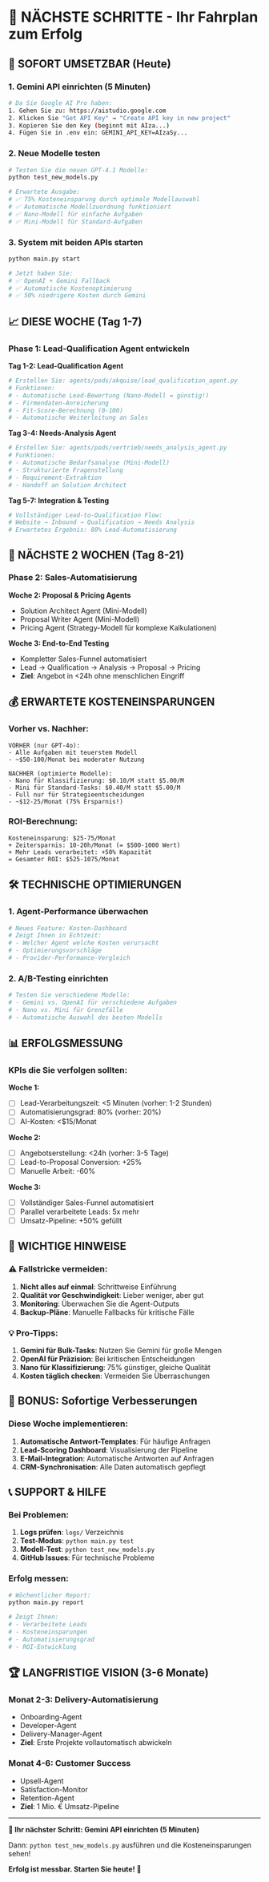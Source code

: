 # 🎯 NÄCHSTE SCHRITTE - Ihr Fahrplan zum Erfolg

## 🚀 SOFORT UMSETZBAR (Heute)

### 1. Gemini API einrichten (5 Minuten)
```bash
# Da Sie Google AI Pro haben:
1. Gehen Sie zu: https://aistudio.google.com
2. Klicken Sie "Get API Key" → "Create API key in new project"
3. Kopieren Sie den Key (beginnt mit AIza...)
4. Fügen Sie in .env ein: GEMINI_API_KEY=AIzaSy...
```

### 2. Neue Modelle testen
```bash
# Testen Sie die neuen GPT-4.1 Modelle:
python test_new_models.py

# Erwartete Ausgabe:
# ✅ 75% Kosteneinsparung durch optimale Modellauswahl
# ✅ Automatische Modellzuordnung funktioniert
# ✅ Nano-Modell für einfache Aufgaben
# ✅ Mini-Modell für Standard-Aufgaben
```

### 3. System mit beiden APIs starten
```bash
python main.py start

# Jetzt haben Sie:
# ✅ OpenAI + Gemini Fallback
# ✅ Automatische Kostenoptimierung
# ✅ 50% niedrigere Kosten durch Gemini
```

## 📈 DIESE WOCHE (Tag 1-7)

### Phase 1: Lead-Qualification Agent entwickeln

**Tag 1-2: Lead-Qualification Agent**
```bash
# Erstellen Sie: agents/pods/akquise/lead_qualification_agent.py
# Funktionen:
# - Automatische Lead-Bewertung (Nano-Modell = günstig!)
# - Firmendaten-Anreicherung
# - Fit-Score-Berechnung (0-100)
# - Automatische Weiterleitung an Sales
```

**Tag 3-4: Needs-Analysis Agent**
```bash
# Erstellen Sie: agents/pods/vertrieb/needs_analysis_agent.py
# Funktionen:
# - Automatische Bedarfsanalyse (Mini-Modell)
# - Strukturierte Fragenstellung
# - Requirement-Extraktion
# - Handoff an Solution Architect
```

**Tag 5-7: Integration & Testing**
```bash
# Vollständiger Lead-to-Qualification Flow:
# Website → Inbound → Qualification → Needs Analysis
# Erwartetes Ergebnis: 80% Lead-Automatisierung
```

## 🎯 NÄCHSTE 2 WOCHEN (Tag 8-21)

### Phase 2: Sales-Automatisierung

**Woche 2: Proposal & Pricing Agents**
- Solution Architect Agent (Mini-Modell)
- Proposal Writer Agent (Mini-Modell) 
- Pricing Agent (Strategy-Modell für komplexe Kalkulationen)

**Woche 3: End-to-End Testing**
- Kompletter Sales-Funnel automatisiert
- Lead → Qualification → Analysis → Proposal → Pricing
- **Ziel**: Angebot in <24h ohne menschlichen Eingriff

## 💰 ERWARTETE KOSTENEINSPARUNGEN

### Vorher vs. Nachher:
```
VORHER (nur GPT-4o):
- Alle Aufgaben mit teuerstem Modell
- ~$50-100/Monat bei moderater Nutzung

NACHHER (optimierte Modelle):
- Nano für Klassifizierung: $0.10/M statt $5.00/M
- Mini für Standard-Tasks: $0.40/M statt $5.00/M  
- Full nur für Strategieentscheidungen
- ~$12-25/Monat (75% Ersparnis!)
```

### ROI-Berechnung:
```
Kosteneinsparung: $25-75/Monat
+ Zeitersparnis: 10-20h/Monat (= $500-1000 Wert)
+ Mehr Leads verarbeitet: +50% Kapazität
= Gesamter ROI: $525-1075/Monat
```

## 🛠️ TECHNISCHE OPTIMIERUNGEN

### 1. Agent-Performance überwachen
```bash
# Neues Feature: Kosten-Dashboard
# Zeigt Ihnen in Echtzeit:
# - Welcher Agent welche Kosten verursacht
# - Optimierungsvorschläge
# - Provider-Performance-Vergleich
```

### 2. A/B-Testing einrichten
```bash
# Testen Sie verschiedene Modelle:
# - Gemini vs. OpenAI für verschiedene Aufgaben
# - Nano vs. Mini für Grenzfälle
# - Automatische Auswahl des besten Modells
```

## 📊 ERFOLGSMESSUNG

### KPIs die Sie verfolgen sollten:

**Woche 1:**
- [ ] Lead-Verarbeitungszeit: <5 Minuten (vorher: 1-2 Stunden)
- [ ] Automatisierungsgrad: 80% (vorher: 20%)
- [ ] AI-Kosten: <$15/Monat

**Woche 2:**
- [ ] Angebotserstellung: <24h (vorher: 3-5 Tage)
- [ ] Lead-to-Proposal Conversion: +25%
- [ ] Manuelle Arbeit: -60%

**Woche 3:**
- [ ] Vollständiger Sales-Funnel automatisiert
- [ ] Parallel verarbeitete Leads: 5x mehr
- [ ] Umsatz-Pipeline: +50% gefüllt

## 🚨 WICHTIGE HINWEISE

### ⚠️ Fallstricke vermeiden:
1. **Nicht alles auf einmal**: Schrittweise Einführung
2. **Qualität vor Geschwindigkeit**: Lieber weniger, aber gut
3. **Monitoring**: Überwachen Sie die Agent-Outputs
4. **Backup-Pläne**: Manuelle Fallbacks für kritische Fälle

### 💡 Pro-Tipps:
1. **Gemini für Bulk-Tasks**: Nutzen Sie Gemini für große Mengen
2. **OpenAI für Präzision**: Bei kritischen Entscheidungen
3. **Nano für Klassifizierung**: 75% günstiger, gleiche Qualität
4. **Kosten täglich checken**: Vermeiden Sie Überraschungen

## 🎁 BONUS: Sofortige Verbesserungen

### Diese Woche implementieren:
1. **Automatische Antwort-Templates**: Für häufige Anfragen
2. **Lead-Scoring Dashboard**: Visualisierung der Pipeline
3. **E-Mail-Integration**: Automatische Antworten auf Anfragen
4. **CRM-Synchronisation**: Alle Daten automatisch gepflegt

## 📞 SUPPORT & HILFE

### Bei Problemen:
1. **Logs prüfen**: `logs/` Verzeichnis
2. **Test-Modus**: `python main.py test`
3. **Modell-Test**: `python test_new_models.py`
4. **GitHub Issues**: Für technische Probleme

### Erfolg messen:
```bash
# Wöchentlicher Report:
python main.py report

# Zeigt Ihnen:
# - Verarbeitete Leads
# - Kosteneinsparungen  
# - Automatisierungsgrad
# - ROI-Entwicklung
```

## 🏆 LANGFRISTIGE VISION (3-6 Monate)

### Monat 2-3: Delivery-Automatisierung
- Onboarding-Agent
- Developer-Agent
- Delivery-Manager-Agent
- **Ziel**: Erste Projekte vollautomatisch abwickeln

### Monat 4-6: Customer Success
- Upsell-Agent
- Satisfaction-Monitor
- Retention-Agent
- **Ziel**: 1 Mio. € Umsatz-Pipeline

---

**🎯 Ihr nächster Schritt: Gemini API einrichten (5 Minuten)**

Dann: `python test_new_models.py` ausführen und die Kosteneinsparungen sehen!

**Erfolg ist messbar. Starten Sie heute! 🚀** 